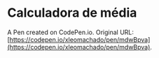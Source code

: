 # Calculadora de média 

A Pen created on CodePen.io. Original URL: [https://codepen.io/xleomachado/pen/mdwBpva](https://codepen.io/xleomachado/pen/mdwBpva).


